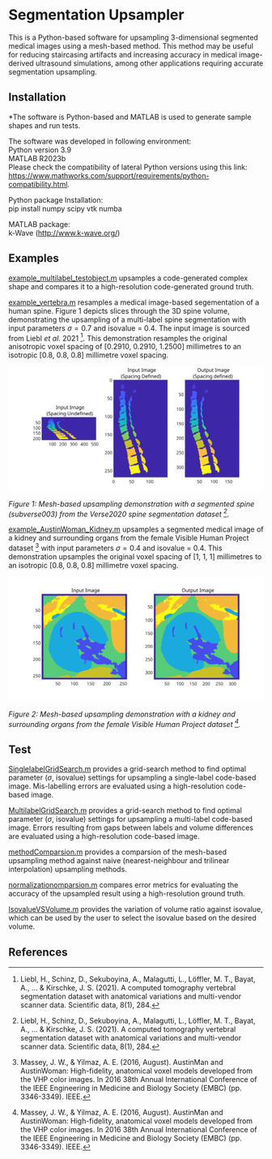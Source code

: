 # Segmentation Upsampler

This is a Python-based software for upsampling 3-dimensional segmented medical images using a mesh-based method. This method may be useful for reducing staircasing artifacts and increasing accuracy in medical image-derived ultrasound simulations, among other applications requiring accurate segmentation upsampling.

## Installation

*The software is Python-based and MATLAB is used to generate sample shapes and run tests.

The software was developed in following environment:\
Python version 3.9\
MATLAB R2023b\
Please check the compatibility of lateral Python versions using this link: https://www.mathworks.com/support/requirements/python-compatibility.html.


Python package Installation:\
pip install numpy scipy vtk numba

MATLAB package:\
k-Wave (http://www.k-wave.org/)

## Examples

[example_multilabel_testobject.m](https://github.com/ucl-bug/segmentation-upsampler/blob/main/example_multilabel_testobject.m) upsamples a code-generated complex shape and compares it to a high-resolution code-generated ground truth.

[example_vertebra.m](https://github.com/ucl-bug/segmentation-upsampler/blob/main/example_vertebra.m) resamples a medical image-based segementation of a human spine. Figure 1 depicts slices through the 3D spine volume, demonstrating the upsampling of a multi-label spine segmentation with input parameters $\sigma = 0.7$ and isovalue = 0.4. The input image is sourced from Liebl $et$ $al$. 2021 [^1]. This demonstration resamples the original anisotropic voxel spacing of [0.2910, 0.2910, 1.2500] millimetres to an isotropic [0.8, 0.8, 0.8] millimetre voxel spacing. 

![spineDemo](paper/figure/spineDemo.svg)

*Figure 1: Mesh-based upsampling demonstration with a segmented spine (subverse003) from the Verse2020 spine segmentation dataset [^1].*

[example_AustinWoman_Kidney.m](https://github.com/ucl-bug/segmentation-upsampler/blob/main/example_AustinWoman_Kidney.m) upsamples a segmented medical image of a kidney and surrounding organs from the female Visible Human Project dataset [^2] with input parameters $\sigma = 0.4$ and isovalue = 0.4. This demonstration upsamples the original voxel spacing of [1, 1, 1] millimetres to an isotropic [0.8, 0.8, 0.8] millimetre voxel spacing.

![liverDemo](paper/figure/liverDemo.svg)

*Figure 2: Mesh-based upsampling demonstration with a kidney and surrounding organs from the female Visible Human Project dataset [^2].*

## Test

[SinglelabelGridSearch.m](https://github.com/ucl-bug/segmentation-upsampler/blob/main/SinglelabelGridSearch.m) provides a grid-search method to find optimal parameter ($\sigma$, isovalue) settings for upsampling a single-label code-based image. Mis-labelling errors are evaluated using a high-resolution code-based image.

[MultilabelGridSearch.m](https://github.com/ucl-bug/segmentation-upsampler/blob/main/MultilabelGridSearch.m) provides a grid-search method to find optimal parameter ($\sigma$, isovalue) settings for upsampling a multi-label code-based image. Errors resulting from gaps between labels and volume differences are evaluated using a high-resolution code-based image.

[methodComparsion.m](https://github.com/ucl-bug/segmentation-upsampler/blob/main/methodComparsion.m) provides a comparsion of the mesh-based upsampling method against naive (nearest-neighbour and trilinear interpolation) upsampling methods.

[normalizationomparsion.m](https://github.com/ucl-bug/segmentation-upsampler/blob/main/normalizationComparsion.m) compares error metrics for evaluating the accuracy of the upsampled result using a high-resolution ground truth.

[IsovalueVSVolume.m](https://github.com/ucl-bug/segmentation-upsampler/blob/main/IsovalueVSVolume.m) provides the variation of volume ratio against isovalue, which can be used by the user to select the isovalue based on the desired volume. 


## References

[^1]:Liebl, H., Schinz, D., Sekuboyina, A., Malagutti, L., Löffler, M. T., Bayat, A., ... & Kirschke, J. S. (2021). A computed tomography vertebral segmentation dataset with anatomical variations and multi-vendor scanner data. Scientific data, 8(1), 284.
[^2]:Massey, J. W., & Yilmaz, A. E. (2016, August). AustinMan and AustinWoman: High-fidelity, anatomical voxel models developed from the VHP color images. In 2016 38th Annual International Conference of the IEEE Engineering in Medicine and Biology Society (EMBC) (pp. 3346-3349). IEEE.

